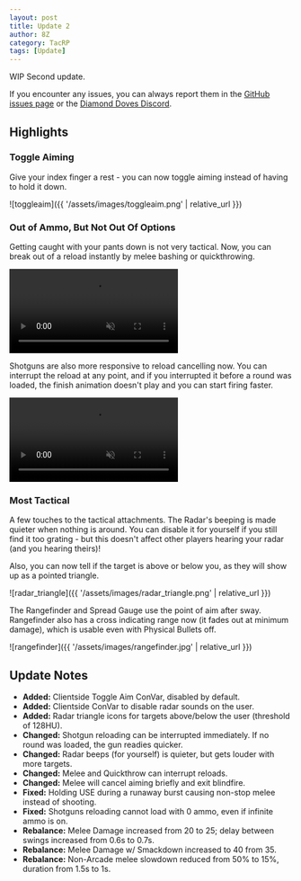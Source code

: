 ```yaml
---
layout: post
title: Update 2
author: 8Z
category: TacRP
tags: [Update]
---
```


WIP Second update.

If you encounter any issues, you can always report them in the [GitHub issues page](https://github.com/HaodongMo/tacrp/issues) or the [Diamond Doves Discord](https://discord.gg/gaHXusZ).

## Highlights

### Toggle Aiming
Give your index finger a rest - you can now toggle aiming instead of having to hold it down.

![toggleaim]({{ '/assets/images/toggleaim.png' | relative_url }})

### Out of Ammo, But Not Out Of Options
Getting caught with your pants down is not very tactical. Now, you can break out of a reload instantly by melee bashing or quickthrowing.

<video muted src="{{ '/assets/videos/reloadcancel.mp4' | relative_url }}" controls="controls" style="max-width: 100%;"></video>

Shotguns are also more responsive to reload cancelling now. You can interrupt the reload at any point, and if you interrupted it before a round was loaded, the finish animation doesn't play and you can start firing faster.

<video muted src="{{ '/assets/videos/reloadcancel2.mp4' | relative_url }}" controls="controls" style="max-width: 100%;"></video>

### Most Tactical
A few touches to the tactical attachments. The Radar's beeping is made quieter when nothing is around. You can disable it for yourself if you still find it too grating - but this doesn't affect other players hearing your radar (and you hearing theirs)!

Also, you can now tell if the target is above or below you, as they will show up as a pointed triangle.

![radar_triangle]({{ '/assets/images/radar_triangle.png' | relative_url }})

The Rangefinder and Spread Gauge use the point of aim after sway. Rangefinder also has a cross indicating range now (it fades out at minimum damage), which is usable even with Physical Bullets off.

![rangefinder]({{ '/assets/images/rangefinder.jpg' | relative_url }})

## Update Notes

- **Added:** Clientside Toggle Aim ConVar, disabled by default.
- **Added:** Clientside ConVar to disable radar sounds on the user.
- **Added:** Radar triangle icons for targets above/below the user (threshold of 128HU).
- **Changed:** Shotgun reloading can be interrupted immediately. If no round was loaded, the gun readies quicker.
- **Changed:** Radar beeps (for yourself) is quieter, but gets louder with more targets.
- **Changed:** Melee and Quickthrow can interrupt reloads.
- **Changed:** Melee will cancel aiming briefly and exit blindfire.
- **Fixed:** Holding USE during a runaway burst causing non-stop melee instead of shooting.
- **Fixed:** Shotguns reloading cannot load with 0 ammo, even if infinite ammo is on.
- **Rebalance:** Melee Damage increased from 20 to 25; delay between swings increased from 0.6s to 0.7s.
- **Rebalance:** Melee Damage w/ Smackdown increased to 40 from 35.
- **Rebalance:** Non-Arcade melee slowdown reduced from 50% to 15%, duration from 1.5s to 1s.